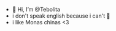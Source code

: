 - 👋 Hi, I’m @Tebolita
- i don't speak english because i can't 🦖
- i like Monas chinas <3
<!---
Tebolita/Tebolita is a ✨ special ✨ repository because its `README.md` (this file) appears on your GitHub profile.
You can click the Preview link to take a look at your changes.
--->
